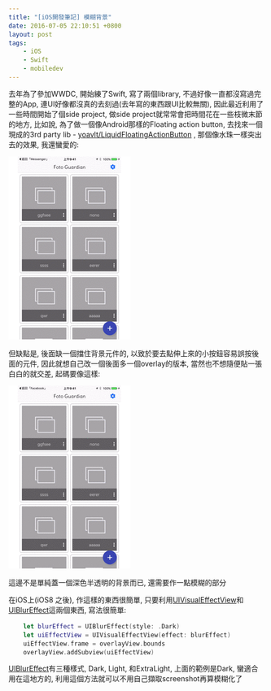 ```yaml
---
title: "[iOS開發筆記] 模糊背景"
date: 2016-07-05 22:10:51 +0800
layout: post
tags: 
    - iOS
    - Swift
    - mobiledev
---
```

去年為了參加WWDC, 開始練了Swift, 寫了兩個library, 不過好像一直都沒寫過完整的App, 連UI好像都沒真的去刻過(去年寫的東西跟UI比較無關), 因此最近利用了一些時間開始了個side project, 做side project就常常會把時間花在一些枝微末節的地方, 比如說, 為了做一個像Android那樣的Floating action button, 去找來一個現成的3rd party lib - [yoavlt/LiquidFloatingActionButton](https://github.com/yoavlt/LiquidFloatingActionButton) , 那個像水珠一樣突出去的效果, 我還蠻愛的: 

![](/images/posts/gt1.gif)

但缺點是, 後面缺一個擋住背景元件的, 以致於要去點伸上來的小按鈕容易誤按後面的元件, 因此就想自己改一個後面多一個overlay的版本, 當然也不想隨便貼一張白白的就交差, 起碼要像這樣:

![](/images/posts/fg2.gif)

這邊不是單純蓋一個深色半透明的背景而已, 還需要作一點模糊的部分

在iOS上(iOS8 之後), 作這樣的東西很簡單, 只要利用[UIVisualEffectView](https://developer.apple.com/reference/uikit/uivisualeffectview)和[UIBlurEffect](https://developer.apple.com/reference/uikit/uiblureffect)這兩個東西, 寫法很簡單:

```swift
    let blurEffect = UIBlurEffect(style: .Dark)
    let uiEffectView = UIVisualEffectView(effect: blurEffect)
    uiEffectView.frame = overlayView.bounds
    overlayView.addSubview(uiEffectView)
```

[UIBlurEffect](https://developer.apple.com/reference/uikit/uiblureffect)有三種樣式, Dark, Light, 和ExtraLight, 上面的範例是Dark, 蠻適合用在這地方的, 利用這個方法就可以不用自己擷取screenshot再算模糊化了